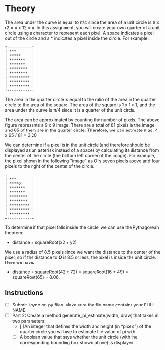 # Theory
The area under the curve is equal to π/4 since the area of a unit circle is π x r2 = π x 12 = π. 
In this assignment, you will create your own quarter of a unit circle using a character to represent each pixel. 
A space indicates a pixel out of the circle and a * indicates a pixel inside the circle. For example:

```
+-----------+
| ***       |
| *****     |
| *******   |
| *******   |
| ********  |
| ********  |
| ********* |
| ********* |
| ********* |
+-----------+
```

The area in the quarter circle is equal to the ratio of the area in the quarter circle to the area of the square. 
The area of the square is 1 x 1 = 1, and the area under the curve is π/4 since it is a quarter of the unit circle.

The area can be approximated by counting the number of pixels. The above figure represents a 9 x 9 image. There are a
total of 81 pixels in the image and 65 of them are in the quarter circle. Therefore, we can estimate π as: 4 x 65 / 81 = 3.20

We can determine if a pixel is in the unit circle (and therefore should be displayed as an asterisk instead of a space) by 
calculating its distance from the center of the circle (the bottom left corner of the image). For example, the pixel shown 
in the following "image" as O is seven pixels above and four pixels to the right of the center of the circle.

```
+-----------+
| ***       |
| ****O     |
| *******   |
| *******   |
| ********  |
| ********  |
| ********* |
| ********* |
| ********* |
+-----------+
```

To determine if that pixel falls inside the circle, we can use the Pythagorean theorem:
- distance = squareRoot(x2 + y2)

We use a radius of 8.5 pixels since we want the distance to the center of the pixel, so if the distance to **O** is 8.5 or less, the pixel is inside the unit circle. Here we have:
- distance = squareRoot(42 + 72) = squareRoot(16 + 49) = squareRoot(65) = 8.06.

## Instructions
- [ ] Submit .ipynb or .py files. Make sure the file name contains your FULL NAME.
- [ ] Part 2: Create a method generate_pi_estimate(width, draw) that takes in two parameters:
  - [ ]An integer that defines the width and height (in “pixels”) of the quarter circle you will use to estimate the value of pi with.
  - [ ] A boolean value that says whether the unit circle (with the corresponding bounding box shown above) is displayed.